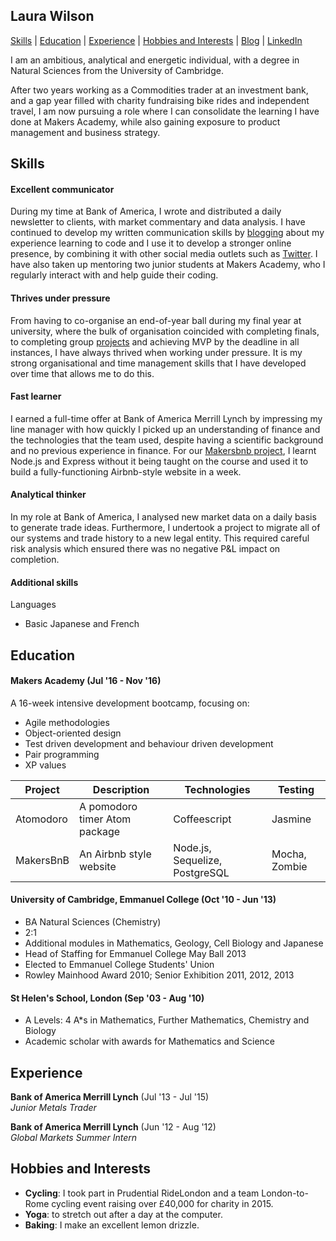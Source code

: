 ## Laura Wilson

[Skills](#skills) | [Education](#education) | [Experience](#experience) | [Hobbies and Interests](#hobbies-and-interests) | [Blog](http://codingwithlaura.wordpress.com) | [LinkedIn](http://www.linkedin.com/in/laurasewilson)

I am an ambitious, analytical and energetic individual, with a degree in Natural Sciences from the University of Cambridge.

After two years working as a Commodities trader at an investment bank, and a gap year filled with charity fundraising bike rides and independent travel, I am now pursuing a role where I can consolidate the learning I have done at Makers Academy, while also gaining exposure to product management and business strategy.

## Skills

#### Excellent communicator

During my time at Bank of America, I wrote and distributed a daily newsletter to clients, with market commentary and data analysis. I have continued to develop my written communication skills by [blogging](http://codingwithlaura.wordpress.com) about my experience learning to code and I use it to develop a stronger online presence, by combining it with other social media outlets such as [Twitter](https://twitter.com/laura_wilson19).
I have also taken up mentoring two junior students at Makers Academy, who I regularly interact with and help guide their coding.

#### Thrives under pressure

From having to co-organise an end-of-year ball during my final year at university, where the bulk of organisation coincided with completing finals, to completing group [projects](#makers-academy-jul-16---nov-16) and achieving MVP by the deadline in all instances, I have always thrived when working under pressure. It is my strong organisational and time management skills that I have developed over time that allows me to do this.

#### Fast learner

I earned a full-time offer at Bank of America Merrill Lynch by impressing my line manager with how quickly I picked up an understanding of finance and the technologies that the team used, despite having a scientific background and no previous experience in finance. For our [Makersbnb project](http://github.com/lsewilson/makers-bnb), I learnt Node.js and Express without it being taught on the course and used it to build a fully-functioning Airbnb-style website in a week.

#### Analytical thinker

In my role at Bank of America, I analysed new market data on a daily basis to generate trade ideas. Furthermore, I undertook a project to migrate all of our systems and trade history to a new legal entity. This required careful risk analysis which ensured there was no negative P&L impact on completion.

#### Additional skills

Languages

- Basic Japanese and French  

## Education

#### Makers Academy (Jul '16 - Nov '16)

A 16-week intensive development bootcamp, focusing on:

- Agile methodologies
- Object-oriented design
- Test driven development and behaviour driven development
- Pair programming
- XP values

| Project   | Description | Technologies | Testing |
|---        |---          |---           |---      |
| Atomodoro | A pomodoro timer Atom package | Coffeescript | Jasmine |
| MakersBnB | An Airbnb style website | Node.js, Sequelize, PostgreSQL | Mocha, Zombie |

#### University of Cambridge, Emmanuel College  (Oct '10 - Jun '13)

- BA Natural Sciences (Chemistry)
- 2:1
- Additional modules in Mathematics, Geology, Cell Biology and Japanese
- Head of Staffing for Emmanuel College May Ball 2013
- Elected to Emmanuel College Students' Union
- Rowley Mainhood Award 2010; Senior Exhibition 2011, 2012, 2013

#### St Helen's School, London (Sep '03 - Aug '10)

- A Levels:        4 A*s in Mathematics, Further Mathematics, Chemistry and Biology
- Academic scholar with awards for Mathematics and Science

## Experience

**Bank of America Merrill Lynch** (Jul '13 - Jul '15)    
*Junior Metals Trader*  

**Bank of America Merrill Lynch** (Jun '12 - Aug '12)   
*Global Markets Summer Intern*  

## Hobbies and Interests

- **Cycling**: I took part in Prudential RideLondon and a team London-to-Rome cycling event raising over £40,000 for charity in 2015.
- **Yoga**: to stretch out after a day at the computer.
- **Baking**: I make an excellent lemon drizzle.

